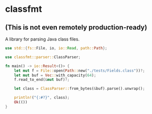# classfmt
## (This is not even remotely production-ready)

A library for parsing Java class files.

```rust
use std::{fs::File, io, io::Read, path::Path};

use classfmt::parser::ClassParser;

fn main() -> io::Result<()> {
    let mut f = File::open(Path::new("./tests/Fields.class"))?;
    let mut buf = Vec::with_capacity(64);
    f.read_to_end(&mut buf)?;

    let class = ClassParser::from_bytes(&buf).parse().unwrap();

    println!("{:#?}", class);
    Ok(())
}
```
